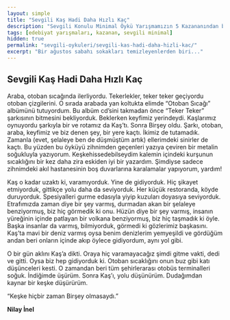 ```yaml
---
layout: simple
title: "Sevgili Kaş Hadi Daha Hızlı Kaç"
description: "Sevgili Konulu Minimal Öykü Yarışmamızın 5 Kazananından birisi Sevgili Kaş Hadi Daha Hızlı Kaç..."
tags: [edebiyat yarışmaları, kazanan, sevgili minimal]
hidden: true
permalink: "sevgili-oykuleri/sevgili-kas-hadi-daha-hizli-kac/"
excerpt: "Bir ağustos sabahı sokakları temizleyenlerden biri..."
---
```


## Sevgili Kaş Hadi Daha Hızlı Kaç
Araba, otoban sıcağında ilerliyordu. Tekerlekler, teker teker geçiyordu otoban çizgilerini. O sırada arabada yan koltukta elimde “Otoban Sıcağı” albümünü tutuyordum. Bu albüm cd’sini takmadan önce “Teker Teker” şarkısının bitmesini bekliyorduk. Beklerken keyfimiz yerindeydi. Kaşlarımız oynuyordu şarkıyla bir ve rotamız da Kaş’tı. Sonra Birşey oldu. Şarkı, otoban, araba, keyfimiz ve biz denen şey, bir yere kaçtı. İkimiz de tutamadık. Zamanla (evet, şelaleye ben de düşmüştüm artık) ellerimdeki sinirler de
kaçtı. Bu yüzden bu öyküyü zihnimden geçenleri yazıya çeviren bir metalin soğukluyla yazıyorum. Keşkehissedebilseydim kalemin içindeki kurşunun sıcaklığını bir kez daha zira eskiden iyi bir yazardım. Şimdiyse sadece zihnimdeki akıl hastanesinin boş duvarlarına karalamalar yapıyorum, yardım!  

Kaş o kadar uzaktı ki, varamıyorduk. Yine de gidiyorduk. Hiç şikayet etmiyorduk, gittikçe yolu daha da seviyorduk. Her küçük restoranda, köyde duruyorduk. Spesiyalleri gurme edasıyla yiyip kuzuları doyasıya seviyorduk. Etrafımızda zaman diye bir şey varmış, durmadan akan bir şelaleye benziyormuş, biz hiç görmedik ki onu. Hüzün diye bir şey varmış, insanın yüreğinin içinde patlayan bir volkana benziyormuş, biz hiç taşmadık ki öyle. Başka insanlar da varmış, bilmiyorduk, görmedi ki gözlerimiz başkasını. Kaş’ta mavi bir deniz varmış oysa benim denizlerim yemyeşildi ve gördüğüm andan beri onların içinde akıp öylece gidiyordum, aynı yol gibi.  

O bir gün aklını Kaş’a dikti. Oraya hiç varamayacağız şimdi gitme vakti, dedi ve gitti. Oysa biz hep gidiyorduk ki. Otoban sıcaklığını onun buz gibi katı düşünceleri kesti. O zamandan beri tüm şehirlerarası otobüs terminalleri soğuk. İndiğimde üşürüm. Sonra Kaş’ı, yolu düşünürüm. Dudağımdan kaynar bir keşke düşürürüm.  

“Keşke hiçbir zaman Birşey olmasaydı.”  

**Nilay İnel**
